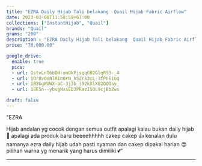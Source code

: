 ```yaml
---
title: "EZRA Daily Hijab Tali belakang  Quail Hijab Fabric Airflow"
date: 2023-03-08T11:58:59+07:00
collections: ["InstantHijab", "Quail"]
brands: "Quail"
grams: "200"
description : "EZRA Daily Hijab Tali belakang  Quail Hijab Fabric Airflow"
price: "70,000.00"

google_drive:
  enable: true
  pics:
  - url: 1stvLnT6bDH-omUkPjsqqGB2GlqRS3-_4
  - url: 1Or8v0oNlRInOrN_h5Zrk3cL-3fPnEiGq
  - url: 1B3GgWVWX-aC-3j3b_j92kXlX82QQOsy_
  - url: 18E5n--ybvgHxsED3PRazISOL9cjBbZws

draft: false
---
```


"EZRA

Hijab andalan yg cocok dengan semua outfit apalagi kalau bukan daily hijab 🌸 apalagi ada produk baru beeeehhhhh cakep cakep 👍 kenalan dulu namanya ezra daily hijab udah pasti nyaman dan cakep dipakai harian 😍 pilihan warna yg menarik yang harus dimiliki 💕"

---    
 

